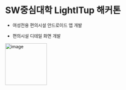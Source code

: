 # SW중심대학 LightITup 해커톤

- 여성전용 편의시설 안드로이드 앱 개발

- 편의시설 디테일 화면 개발
<img width="133" alt="image" src="https://user-images.githubusercontent.com/78517051/186099711-98c864bc-cb8c-4c9f-baa4-f97f06fcc444.png">
